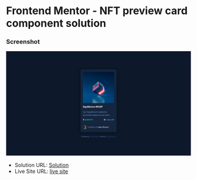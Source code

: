 # Frontend Mentor - NFT preview card component solution

### Screenshot

![](./images/Screenshot%20(5).png)


- Solution URL: [Solution](https://your-solution-url.com)
- Live Site URL: [live site](https://your-live-site-url.com)